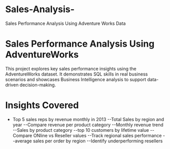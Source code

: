 # Sales-Analysis-
Sales Performance Analysis Using Adventure Works Data
# Sales Performance Analysis Using AdventureWorks

This project explores key sales performance insights using the AdventureWorks dataset. It demonstrates SQL skills in real business scenarios and showcases Business Intelligence analysis to support data-driven decision-making.

# Insights Covered
- Top 5 sales reps by revenue monthly in 2013 
--Total Sales by region and year
--Compare revenue per product category
--Monthly revenue trend 
--Sales by product category
--top 10 customers by lifetime value 
--Compare ONline vs Reseller values
--Track regional sales performance
--average sales per order by region
--Identify underperforming resellers


